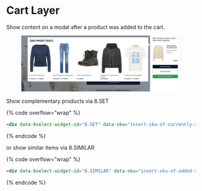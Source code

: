 # Cart Layer

Show content on a modal after a product was added to the cart.



<figure><img src="../../.gitbook/assets/Screenshot 2023-10-09 at 15.08.13.png" alt=""><figcaption></figcaption></figure>

Show complementary products via 8.SET

{% code overflow="wrap" %}
```html
<div data-8select-widget-id="8.SET" data-sku="insert-sku-of-currently-added-product" data-touchpoint="cart-layer"></div>
```
{% endcode %}

or show similar items via 8.SIMILAR

{% code overflow="wrap" %}
```html
<div data-8select-widget-id="8.SIMILAR" data-sku="insert-sku-of-added-viewed-product" data-touchpoint="cart-layer"></div>
```
{% endcode %}

